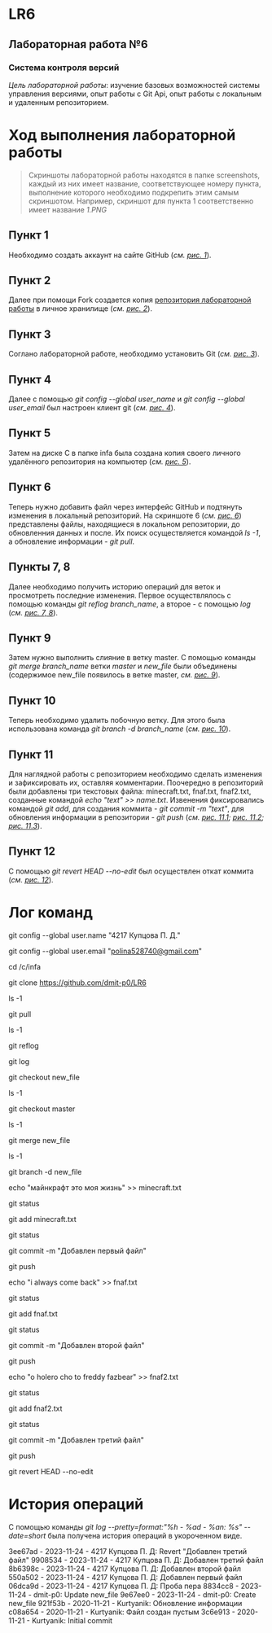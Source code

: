 # LR6
## __Лабораторная работа №6__
### __Система контроля версий__
_Цель лабораторной работы_: изучение базовых возможностей системы управления версиями, опыт работы с Git Api, опыт работы с локальным и удаленным репозиторием.

# Ход выполнения лабораторной работы
> Скриншоты лабораторной работы находятся в папке screenshots, каждый из них имеет название, соответствующее номеру пункта, выполнение которого необходимо подкрепить этим самым скриншотом. Например, скриншот для пункта 1 соответственно имеет название _1.PNG_
## Пункт 1
Необходимо создать аккаунт на сайте GitHub (_см. [рис. 1](https://github.com/dmit-p0/LR6/blob/Report/screenshots/1.PNG)_). 
## Пункт 2
Далее при помощи Fork создается копия [репозитория лабораторной работы](https://github.com/Kurtyanik/LR6/) в личное хранилище (_см. [рис. 2](https://github.com/dmit-p0/LR6/blob/Report/screenshots/2.PNG)_).
## Пункт 3
Соглано лабораторной работе, необходимо установить Git (_см. [рис. 3](https://github.com/dmit-p0/LR6/blob/Report/screenshots/3.png)_).
## Пункт 4
Далее с помощью _git config --global user_name_ и _git config --global user_email_ был настроен клиент git (_см. [рис. 4](https://github.com/dmit-p0/LR6/blob/Report/screenshots/4.PNG)_).
## Пункт 5
Затем на диске С в папке infa была создана копия своего личного удалённого репозитория на компьютер (_см. [рис. 5](https://github.com/dmit-p0/LR6/blob/Report/screenshots/5.PNG)_).
## Пункт 6
Теперь нужно добавить файл через интерфейс GitHub и подтянуть изменения в локальный репозиторий. На скриншоте 6 (_см. [рис. 6](https://github.com/dmit-p0/LR6/blob/Report/screenshots/6.PNG)_) представлены файлы, находящиеся в локальном репозитории, до обновленния данных и после. Их поиск осуществляется командой _ls -1_, а обновление информации - _git pull_.
## Пункты 7, 8
Далее необходимо получить историю операций для веток и просмотреть последние изменения. Первое осуществлялось с помощью команды _git reflog branch_name_, а второе - с помощью _log_ (_см. [рис. 7, 8](https://github.com/dmit-p0/LR6/blob/Report/screenshots/7_8.PNG)_).
## Пункт 9
Затем нужно выполнить слияние в ветку master. С помощью команды _git merge branch_name_ ветки _master_ и _new_file_ были объединены (содержимое new_file появилось в ветке master, _см. [рис. 9](https://github.com/dmit-p0/LR6/blob/Report/screenshots/9.PNG)_).
## Пункт 10
Теперь необходимо удалить побочную ветку. Для этого была использована команда _git branch -d branch_name_ (_см. [рис. 10](https://github.com/dmit-p0/LR6/blob/Report/screenshots/10.PNG)_).
## Пункт 11
Для наглядной работы с репозиторием необходимо сделать изменения и зафиксировать их, оставляя комментарии. Поочередно в репозиторий были добавлены три текстовых файла: minecraft.txt, fnaf.txt, fnaf2.txt, созданные командой _echo "text" >> name.txt_. Извенения фиксировались командой _git add_, для создания коммита - _git commit -m "text"_, для обновления информации в репозитории - _git push_ (_см. [рис. 11.1](https://github.com/dmit-p0/LR6/blob/Report/screenshots/11_1.PNG); [рис. 11.2](https://github.com/dmit-p0/LR6/blob/Report/screenshots/11_2.PNG); [рис. 11.3](https://github.com/dmit-p0/LR6/blob/Report/screenshots/11_3.PNG)_).
## Пункт 12
С помощью _git revert HEAD --no-edit_ был осуществлен откат коммита (_см. [рис. 12](https://github.com/dmit-p0/LR6/blob/Report/screenshots/12.PNG)_).

# Лог команд
git config --global user.name "4217 Купцова П. Д."

git config --global user.email "polina528740@gmail.com"

cd /c/infa

git clone https://github.com/dmit-p0/LR6

ls -1

git pull

ls -1

git reflog

git log

git checkout new_file

ls -1

git checkout master

ls -1

git merge new_file

ls -1

git branch -d new_file

echo "майнкрафт это моя жизнь" >> minecraft.txt

git status

git add minecraft.txt

git status

git commit -m "Добавлен первый файл"

git push

echo "i always come back" >> fnaf.txt

git status

git add fnaf.txt

git status

git commit -m "Добавлен второй файл"

git push

echo "o holero cho to freddy fazbear" >> fnaf2.txt

git status

git add fnaf2.txt

git status

git commit -m "Добавлен третий файл"

git push

git revert HEAD --no-edit

# История операций
С помощью команды _git log --pretty=format:"%h - %ad - %an: %s" --date=short_ была получена история операций в укороченном виде.

3ee67ad - 2023-11-24 - 4217 Купцова П. Д: Revert "Добавлен третий файл"
9908534 - 2023-11-24 - 4217 Купцова П. Д: Добавлен третий файл
8b6398c - 2023-11-24 - 4217 Купцова П. Д: Добавлен второй файл
550a502 - 2023-11-24 - 4217 Купцова П. Д: Добавлен первый файл
06dca9d - 2023-11-24 - 4217 Купцова П. Д: Проба пера
8834cc8 - 2023-11-24 - dmit-p0: Update new_file
9e67ee0 - 2023-11-24 - dmit-p0: Create new_file
921f53b - 2020-11-21 - Kurtyanik: Обновление информации
c08a654 - 2020-11-21 - Kurtyanik: Файл создан пустым
3c6e913 - 2020-11-21 - Kurtyanik: Initial commit
